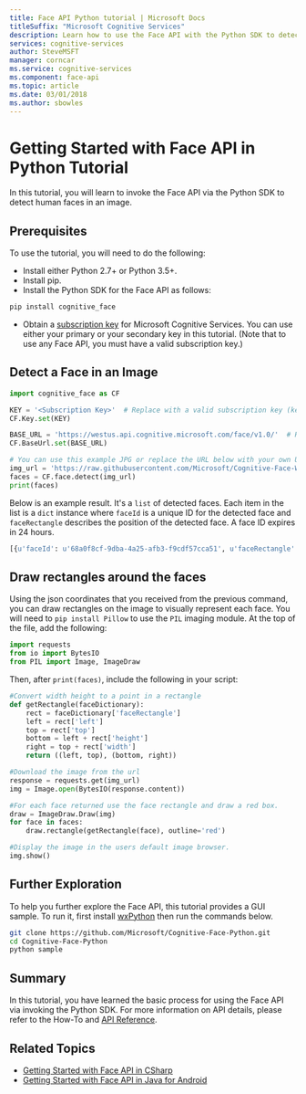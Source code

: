 ```yaml
---
title: Face API Python tutorial | Microsoft Docs
titleSuffix: "Microsoft Cognitive Services"
description: Learn how to use the Face API with the Python SDK to detect human faces in an image in Cognitive Services.
services: cognitive-services
author: SteveMSFT
manager: corncar
ms.service: cognitive-services
ms.component: face-api
ms.topic: article
ms.date: 03/01/2018
ms.author: sbowles
---
```


# Getting Started with Face API in Python Tutorial

In this tutorial, you will learn to invoke the Face API via the Python SDK to detect human faces in an image.

## <a name="prerequisites"></a> Prerequisites

To use the tutorial, you will need to do the following:

- Install either Python 2.7+ or Python 3.5+.
- Install pip.
- Install the Python SDK for the Face API as follows:

```bash
pip install cognitive_face
```

- Obtain a [subscription key](https://azure.microsoft.com/try/cognitive-services/) for Microsoft Cognitive Services. You can use either your primary or your secondary key in this tutorial. (Note that to use any Face API, you must have a valid subscription key.)

## <a name="sdk-example"></a> Detect a Face in an Image

```python
import cognitive_face as CF

KEY = '<Subscription Key>'  # Replace with a valid subscription key (keeping the quotes in place).
CF.Key.set(KEY)

BASE_URL = 'https://westus.api.cognitive.microsoft.com/face/v1.0/'  # Replace with your regional Base URL
CF.BaseUrl.set(BASE_URL)

# You can use this example JPG or replace the URL below with your own URL to a JPEG image.
img_url = 'https://raw.githubusercontent.com/Microsoft/Cognitive-Face-Windows/master/Data/detection1.jpg'
faces = CF.face.detect(img_url)
print(faces)
```

Below is an example result. It's a `list` of detected faces. Each item in the list is a `dict` instance where `faceId` is a unique ID for the detected face and `faceRectangle` describes the position of the detected face. A face ID expires in 24 hours.

```python
[{u'faceId': u'68a0f8cf-9dba-4a25-afb3-f9cdf57cca51', u'faceRectangle': {u'width': 89, u'top': 66, u'height': 89, u'left': 446}}]
```

## Draw rectangles around the faces

Using the json coordinates that you received from the previous command, you can draw rectangles on the image to visually represent each face. You will need to `pip install Pillow` to use the `PIL` imaging module.  At the top of the file, add the following:

```python
import requests
from io import BytesIO
from PIL import Image, ImageDraw
```

Then, after `print(faces)`, include the following in your script:

```python
#Convert width height to a point in a rectangle
def getRectangle(faceDictionary):
    rect = faceDictionary['faceRectangle']
    left = rect['left']
    top = rect['top']
    bottom = left + rect['height']
    right = top + rect['width']
    return ((left, top), (bottom, right))

#Download the image from the url
response = requests.get(img_url)
img = Image.open(BytesIO(response.content))

#For each face returned use the face rectangle and draw a red box.
draw = ImageDraw.Draw(img)
for face in faces:
    draw.rectangle(getRectangle(face), outline='red')

#Display the image in the users default image browser.
img.show()
```

## <a name='further'></a> Further Exploration

To help you further explore the Face API, this tutorial provides a GUI sample. To run it, first install [wxPython](https://wxpython.org/) then run the commands below.

```bash
git clone https://github.com/Microsoft/Cognitive-Face-Python.git
cd Cognitive-Face-Python
python sample
```

## <a name="summary"></a> Summary

In this tutorial, you have learned the basic process for using the Face API via invoking the Python SDK. For more information on API details, please refer to the How-To and [API Reference](https://westus.dev.cognitive.microsoft.com/docs/services/563879b61984550e40cbbe8d/operations/563879b61984550f30395236).

## <a name="related"></a> Related Topics

- [Getting Started with Face API in CSharp](FaceAPIinCSharpTutorial.md)
- [Getting Started with Face API in Java for Android](FaceAPIinJavaForAndroidTutorial.md)

